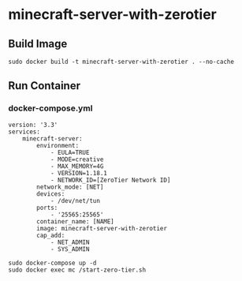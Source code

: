 # minecraft-server-with-zerotier

## Build Image
```shell=
sudo docker build -t minecraft-server-with-zerotier . --no-cache
```

## Run Container
### docker-compose.yml
```
version: '3.3'
services:
    minecraft-server:
        environment:
            - EULA=TRUE
            - MODE=creative
            - MAX_MEMORY=4G
            - VERSION=1.18.1
            - NETWORK_ID=[ZeroTier Network ID]
        network_mode: [NET]
        devices:
            - /dev/net/tun
        ports:
            - '25565:25565'
        container_name: [NAME]
        image: minecraft-server-with-zerotier
        cap_add:
            - NET_ADMIN
            - SYS_ADMIN
```

```
sudo docker-compose up -d
sudo docker exec mc /start-zero-tier.sh
```
